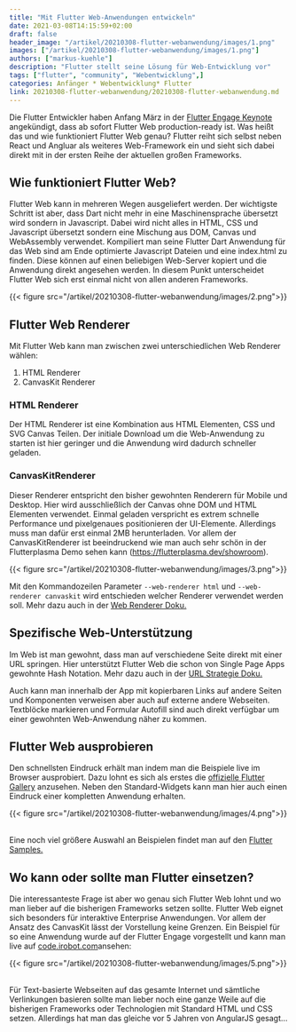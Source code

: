 ```yaml
---
title: "Mit Flutter Web-Anwendungen entwickeln"
date: 2021-03-08T14:15:59+02:00
draft: false
header_image: "/artikel/20210308-flutter-webanwendung/images/1.png"
images: ["/artikel/20210308-flutter-webanwendung/images/1.png"]
authors: ["markus-kuehle"]
description: "Flutter stellt seine Lösung für Web-Entwicklung vor"
tags: ["flutter", "community", "Webentwicklung",]
categories: Anfänger * Webentwicklung* Flutter
link: 20210308-flutter-webanwendung/20210308-flutter-webanwendung.md
---
```

 Die Flutter Entwickler haben Anfang März in der <a href="https://www.youtube.com/watch?v=zSbsIiluixw" target="_blank">Flutter Engage Keynote</a> angekündigt, dass ab sofort Flutter Web production-ready ist. Was heißt das und wie funktioniert Flutter Web genau?
Flutter reiht sich selbst neben React und Angluar als weiteres Web-Framework ein und sieht sich dabei direkt mit in der ersten Reihe der aktuellen großen Frameworks.


 

## Wie funktioniert Flutter Web?

Flutter Web kann in mehreren Wegen ausgeliefert werden. Der wichtigste Schritt ist aber, dass Dart nicht mehr in eine Maschinensprache übersetzt wird sondern in Javascript. Dabei wird nicht alles in HTML, CSS und Javascript übersetzt sondern eine Mischung aus DOM, Canvas und WebAssembly verwendet. Kompiliert man seine Flutter Dart Anwendung für das Web sind am Ende optimierte Javascript Dateien und eine index.html zu finden. Diese können auf einen beliebigen Web-Server kopiert und die Anwendung direkt angesehen werden. In diesem Punkt unterscheidet Flutter Web sich erst einmal nicht von allen anderen Frameworks.

{{< figure src="/artikel/20210308-flutter-webanwendung/images/2.png">}}

## Flutter Web Renderer

Mit Flutter Web kann man zwischen zwei unterschiedlichen Web Renderer wählen: <br>
1. HTML Renderer<br>
2. CanvasKit Renderer

### HTML Renderer
Der HTML Renderer ist eine Kombination aus HTML Elementen, CSS und SVG Canvas Teilen. Der initiale Download um die Web-Anwendung zu starten ist hier geringer und die Anwendung wird dadurch schneller geladen.

### CanvasKitRenderer
Dieser Renderer entspricht den bisher gewohnten Renderern für Mobile und Desktop. Hier wird ausschließlich der Canvas ohne DOM und HTML Elementen verwendet. Einmal geladen verspricht es extrem schnelle Performance und pixelgenaues positionieren der UI-Elemente. Allerdings muss man dafür erst einmal 2MB herunterladen.
Vor allem der CanvasKitRenderer ist beeindruckend wie man auch sehr schön in der Flutterplasma Demo sehen kann (https://flutterplasma.dev/showroom).

{{< figure src="/artikel/20210308-flutter-webanwendung/images/3.png">}}

Mit den Kommandozeilen Parameter `--web-renderer html` und `--web-renderer canvaskit` wird entschieden welcher Renderer verwendet werden soll. Mehr dazu auch in der <a href="https://flutter.dev/docs/development/tools/web-renderers" target="_blank">Web Renderer Doku.</a> 

## Spezifische Web-Unterstützung
Im Web ist man gewohnt, dass man auf verschiedene Seite direkt mit einer URL springen. Hier unterstützt Flutter Web die schon von Single Page Apps gewohnte Hash Notation. Mehr dazu auch in der <a href="https://flutter.dev/docs/development/ui/navigation/url-strategies" target="_blank" >URL Strategie Doku.</a> 

Auch kann man innerhalb der App mit kopierbaren Links auf andere Seiten und Komponenten verweisen aber auch auf externe andere Webseiten.
Textblöcke markieren und Formular Autofill sind auch direkt verfügbar um einer gewohnten Web-Anwendung näher zu kommen.

## Flutter Web ausprobieren
Den schnellsten Eindruck erhält man indem man die Beispiele live im Browser ausprobiert. Dazu lohnt es sich als erstes die <a href="https://gallery.flutter.dev/#/" target="_blank" > offizielle Flutter Gallery</a> anzusehen. Neben den Standard-Widgets kann man hier auch einen Eindruck einer kompletten Anwendung erhalten.

{{< figure src="/artikel/20210308-flutter-webanwendung/images/4.png">}}

<br>Eine noch viel größere Auswahl an Beispielen findet man auf den <a href="https://flutter.github.io/samples/#" target="_blank" >Flutter Samples.</a>

## Wo kann oder sollte man Flutter einsetzen?
Die interessanteste Frage ist aber wo genau sich Flutter Web lohnt und wo man lieber auf die bisherigen Frameworks setzen sollte.
Flutter Web eignet sich besonders für interaktive Enterprise Anwendungen. Vor allem der Ansatz des CanvasKit lässt der Vorstellung keine Grenzen.
Ein Beispiel für so eine Anwendung wurde auf der Flutter Engage vorgestellt und kann man live auf  <a href="https://code.irobot.com" target="_blank" >code.irobot.com</a>ansehen:


{{< figure src="/artikel/20210308-flutter-webanwendung/images/5.png">}}

<br>Für Text-basierte Webseiten auf das gesamte Internet und sämtliche Verlinkungen basieren sollte man lieber noch eine ganze Weile auf die bisherigen Frameworks oder Technologien mit Standard HTML und CSS setzen. Allerdings hat man das gleiche vor 5 Jahren von AngularJS gesagt…





